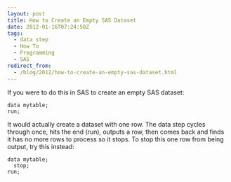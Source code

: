 ```yaml
---
layout: post
title: How to Create an Empty SAS Dataset
date: 2012-01-16T07:24:50Z
tags:
  - data step
  - How To
  - Programming
  - SAS
redirect_from:
  - /blog/2012/how-to-create-an-empty-sas-dataset.html
---
```


If you were to do this in SAS to create an empty SAS dataset:

```sas
data mytable;
run;
```

It would actually create a dataset with one row. The data step cycles through once, hits the end (run), outputs a row, then comes back and finds it has no more rows to process so it stops. To stop this one row from being output, try this instead:

```sas
data mytable;
  stop;
run;
```
